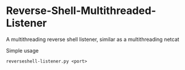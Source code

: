 # Reverse-Shell-Multithreaded-Listener
A multithreading reverse shell listener, similar as a multithreading netcat

Simple usage
```
reverseshell-listener.py <port>
```
